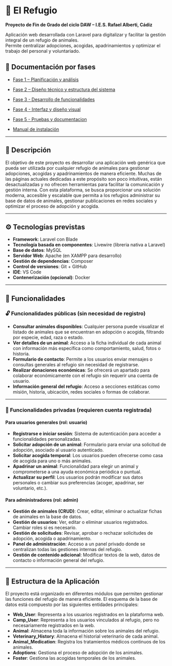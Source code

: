 # 🐾 El Refugio

**Proyecto de Fin de Grado del ciclo DAW – I.E.S. Rafael Alberti, Cádiz**

Aplicación web desarrollada con Laravel para digitalizar y facilitar la gestión integral de un refugio de animales.  
Permite centralizar adopciones, acogidas, apadrinamientos y optimizar el trabajo del personal y voluntariado.


## 📂 Documentación por fases

- [Fase 1 – Planificación y análisis](docs/Fase1_Planificacion_Analisis.md)

- [Fase 2 – Diseño técnico y estructura del sistema](docs/Fase2_DisenioTecnico_EstructuraSistema.md)

- [Fase 3 - Desarrollo de funcionalidades](doc/Fase3_DesarrolloFuncionalidades.md)

- [Fase 4 - Interfaz y diseño visual](docs/Fase4_EstilosInterfaz.md)

- [Fase 5 - Pruebas y documentacion](docs/Fase5_PruebasDocumentacion.md)

- [Manual de instalación](docs/Manual_Instalacion.md)


---

## 📜 Descripción

El objetivo de este proyecto es desarrollar una aplicación web genérica que pueda ser utilizada por cualquier refugio de animales para gestionar adopciones, acogidas y apadrinamientos de manera eficiente. Muchas de las páginas actuales dedicadas a este propósito son poco intuitivas, están desactualizadas y no ofrecen herramientas para facilitar la comunicación y gestión interna. Con esta plataforma, se busca proporcionar una solución moderna, accesible y escalable que permita a los refugios administrar su base de datos de animales, gestionar publicaciones en redes sociales y optimizar el proceso de adopción y acogida.

---

## ⚙️ Tecnologías previstas

- **Framework**: Laravel con Blade
- **Tecnología basada en componentes**: Livewire (libreria nativa a Laravel)
- **Base de datos**: MySQL
- **Servidor Web**: Apache (en XAMPP para desarrollo)
- **Gestión de dependencias**: Composer
- **Control de versiones**: Git + GitHub
- **IDE**: VS Code
- **Contenerización (opcional)**: Docker

---

## 🔑 Funcionalidades

### 🔓 Funcionalidades públicas (sin necesidad de registro)

- **Consultar animales disponibles**: Cualquier persona puede visualizar el listado de animales que se encuentran en adopción o acogida, filtrando por especie, edad, raza o estado.
- **Ver detalles de un animal**: Acceso a la ficha individual de cada animal con información más específica como comportamiento, salud, fotos o historia.
- **Formulario de contacto**: Permite a los usuarios enviar mensajes o consultas generales al refugio sin necesidad de registrarse.
- **Realizar donaciones económicas**: Se ofrecerá un apartado para colaborar económicamente con el refugio sin requerir una cuenta de usuario.
- **Información general del refugio**: Acceso a secciones estáticas como misión, historia, ubicación, redes sociales o formas de colaborar.

---

### 🔐 Funcionalidades privadas (requieren cuenta registrada)

#### Para usuarios generales (rol: usuario)
- **Registrarse e iniciar sesión**: Sistema de autenticación para acceder a funcionalidades personalizadas.
- **Solicitar adopción de un animal**: Formulario para enviar una solicitud de adopción, asociado al usuario autenticado.
- **Solicitar acogida temporal**: Los usuarios pueden ofrecerse como casa de acogida para uno o más animales.
- **Apadrinar un animal**: Funcionalidad para elegir un animal y comprometerse a una ayuda económica periódica o puntual.
- **Actualizar su perfil**: Los usuarios podrán modificar sus datos personales o cambiar sus preferencias (acoger, apadrinar, ser voluntario, etc.).

#### Para administradores (rol: admin)
- **Gestión de animales (CRUD)**: Crear, editar, eliminar o actualizar fichas de animales en la base de datos.
- **Gestión de usuarios**: Ver, editar o eliminar usuarios registrados. Cambiar roles si es necesario.
- **Gestión de solicitudes**: Revisar, aprobar o rechazar solicitudes de adopción, acogida o apadrinamiento.
- **Panel de administración**: Acceso a un panel privado donde se centralizan todas las gestiones internas del refugio.
- **Gestión de contenido adicional**: Modificar textos de la web, datos de contacto o información general del refugio.

---

## 📂 Estructura de la Aplicación

El proyecto está organizado en diferentes módulos que permiten gestionar las funciones del refugio de manera eficiente. El esquema de la base de datos está compuesto por las siguientes entidades principales:

- **Web_User**: Representa a los usuarios registrados en la plataforma web.
- **Camp_User**: Representa a los usuarios vinculados al refugio, pero no necesariamente registrados en la web.
- **Animal**: Almacena toda la información sobre los animales del refugio.
- **Veterinary_History**: Almacena el historial veterinario de cada animal.
- **Animal_Medication**: Registra los tratamientos médicos continuos de los animales.
- **Adoptions**: Gestiona el proceso de adopción de los animales.
- **Foster**: Gestiona las acogidas temporales de los animales.
